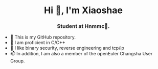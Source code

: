 <h1 align="center">Hi 👋, I'm Xiaoshae</h1>
<h3 align="center">Student at Hnmmc🌟.</h3>


- 👀 This is my GitHub repository.
- 🌱 I am proficient in C/C++
- 💞️ I like binary security, reverse engineering and tcp/ip
- 📫 In addition, I am also a member of the openEuler Changsha User Group.


<!---
Xiaoshae/Xiaoshae is a ✨ special ✨ repository because its `README.md` (this file) appears on your GitHub profile.
You can click the Preview link to take a look at your changes.
--->

